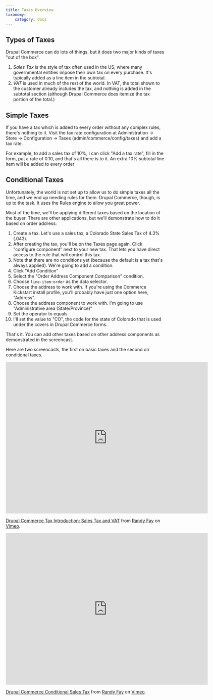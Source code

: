 ```yaml
---
title: Taxes Overview
taxonomy:
    category: docs
---
```


## Types of Taxes

<p>Drupal Commerce can do lots of things, but it does two major kinds of taxes "out of the box".</p>
<ol><li><em>Sales Tax</em> is the style of tax often used in the US, where many governmental entities impose their own tax on every purchase. It's typically added as a line item in the subtotal.</li>
<li><em>VAT</em> is used in much of the rest of the world. In VAT, the total shown to the customer already includes the tax, and nothing is added in the subtotal section (although Drupal Commerce does itemize the tax portion of the total.)</li>
</ol>

## Simple Taxes

<p>If you have a tax which is added to every order without any complex rules, there's nothing to it. Visit the tax rate configuration at Administration -&gt; Store -&gt; Configuration -&gt; Taxes (admin/commerce/config/taxes) and add a tax rate.</p>
<p>For example, to add a sales tax of 10%, I can click "Add a tax rate", fill in the form, put a rate of 0.10, and that's all there is to it. An extra 10% subtotal line item will be added to every order</p>

## Conditional Taxes

<p>Unfortunately, the world is not set up to allow us to do simple taxes all the time, and we end up needing rules for them. Drupal Commerce, though, is up to the task. It uses the Rules engine to allow you great power.</p>
<p>Most of the time, we'll be applying different taxes based on the location of the buyer. There are other applications, but we'll demonstrate how to do it based on order address:</p>
<ol><li>Create a tax. Let's use a sales tax, a Colorado State Sales Tax of 4.3% (.043). </li>
<li>After creating the tax, you'll be on the Taxes page again. Click "configure component" next to your new tax. That lets you have direct access to the rule that will control this tax.</li>
<li>Note that there are no conditions yet (because the default is a tax that's always applied). We're going to add a condition.</li>
<li>Click "Add Condition"</li>
<li>Select the "Order Address Component Comparison" condition.</li>
<li>Choose <code>line-item:order</code> as the data selector.</li>
<li>Choose the address to work with. If you're using the Commerce Kickstart install profile, you'll probably have just one option here, "Address".</li>
<li>Choose the address component to work with. I'm going to use "Administrative area (State/Province)"</li>
<li>Set the operator to equals.</li>
<li>I'll set the value to "CO", the code for the state of Colorado that is used under the covers in Drupal Commerce forms.</li>
</ol><p>That's it. You can add other taxes based on other address components as demonstrated in the screencast.</p>

Here are two screencasts, the first on basic taxes and the second on conditional taxes.

<iframe src="http://player.vimeo.com/video/22096163" width="640" height="480" frameborder="0"></iframe><p><a href="http://vimeo.com/22096163">Drupal Commerce Tax Introduction: Sales Tax and VAT</a> from <a href="http://vimeo.com/user5912539">Randy Fay</a> on <a href="http://vimeo.com">Vimeo</a>.</p>

<iframe src="http://player.vimeo.com/video/22323135" width="640" height="480" frameborder="0"></iframe><p><a href="http://vimeo.com/22323135">Drupal Commerce Conditional Sales Tax</a> from <a href="http://vimeo.com/user5912539">Randy Fay</a> on <a href="http://vimeo.com">Vimeo</a>.</p>

